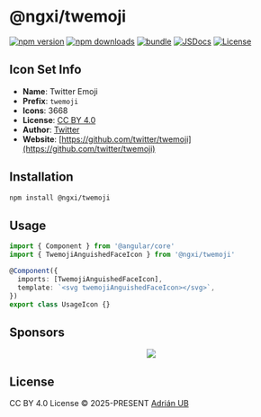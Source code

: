 # @ngxi/twemoji

[![npm version][npm-version-src]][npm-version-href]
[![npm downloads][npm-downloads-src]][npm-downloads-href]
[![bundle][bundle-src]][bundle-href]
[![JSDocs][jsdocs-src]][jsdocs-href]
[![License][license-src]][license-href]

## Icon Set Info

- **Name**: Twitter Emoji
- **Prefix**: `twemoji`
- **Icons**: 3668
- **License**: [CC BY 4.0](https://creativecommons.org/licenses/by/4.0/)
- **Author**: [Twitter](https://github.com/twitter/twemoji)
- **Website**: [https://github.com/twitter/twemoji](https://github.com/twitter/twemoji)

## Installation

```sh
npm install @ngxi/twemoji
```

## Usage

```ts
import { Component } from '@angular/core'
import { TwemojiAnguishedFaceIcon } from '@ngxi/twemoji'

@Component({
  imports: [TwemojiAnguishedFaceIcon],
  template: `<svg twemojiAnguishedFaceIcon></svg>`,
})
export class UsageIcon {}
```

## Sponsors

<p align="center">
  <a href="https://cdn.jsdelivr.net/gh/adrian-ub/static/sponsors.svg">
    <img src='https://cdn.jsdelivr.net/gh/adrian-ub/static/sponsors.svg'/>
  </a>
</p>

## License

CC BY 4.0 License © 2025-PRESENT [Adrián UB](https://github.com/adrian-ub)

<!-- Badges -->

[npm-version-src]: https://img.shields.io/npm/v/@ngxi/twemoji?style=flat&colorA=080f12&colorB=1fa669
[npm-version-href]: https://npmjs.com/package/@ngxi/twemoji
[npm-downloads-src]: https://img.shields.io/npm/dm/@ngxi/twemoji?style=flat&colorA=080f12&colorB=1fa669
[npm-downloads-href]: https://npmjs.com/package/@ngxi/twemoji
[bundle-src]: https://img.shields.io/bundlephobia/minzip/@ngxi/twemoji?style=flat&colorA=080f12&colorB=1fa669&label=minzip
[bundle-href]: https://bundlephobia.com/result?p=@ngxi/twemoji
[license-src]: https://img.shields.io/npm/l/@ngxi/twemoji?style=flat&colorA=080f12&colorB=1fa669
[license-href]: https://github.com/adrian-ub/ngxi/blob/main/LICENSE
[jsdocs-src]: https://img.shields.io/badge/jsdocs-reference-080f12?style=flat&colorA=080f12&colorB=1fa669
[jsdocs-href]: https://www.jsdocs.io/package/@ngxi/twemoji

